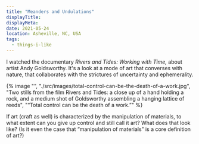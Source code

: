 ```yaml
---
title: "Meanders and Undulations"
displayTitle:
displayMeta:
date: 2021-05-24
location: Asheville, NC, USA
tags:
  - things-i-like
---
```

I watched the documentary *Rivers and Tides: Working with Time,* about artist Andy Goldsworthy. It's a look at a mode of art that converses with nature, that collaborates with the strictures of uncertainty and ephemerality.

{% image "", "./src/images/total-control-can-be-the-death-of-a-work.jpg", "Two stills from the film Rivers and Tides: a close up of a hand holding a rock, and a medium shot of Goldsworthy assembling a hanging lattice of reeds", "“Total control can be the death of a work.”" %}

If art (craft as well) is characterized by the manipulation of materials, to what extent can you give up control and still call it art? What does that look like? (Is it even the case that “manipulation of materials” is a core definition of art?)

